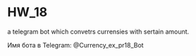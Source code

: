 # HW_18
a telegram bot which convetrs currensies with sertain amount.

Имя бота в Telegram:  @Currency_ex_pr18_Bot
